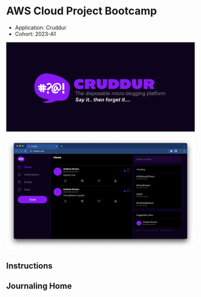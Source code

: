 # AWS Cloud Project Bootcamp

- Application: Cruddur
- Cohort: 2023-A1

![Cruddur Graphic](_docs/assets/cruddur-banner.jpg)

![Cruddur Screenshot](_docs/assets/cruddur-screenshot.png)

## Instructions

## Journaling Home
